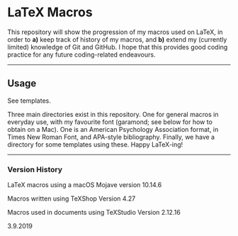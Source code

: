 # LaTeX Macros

This repository will show the progression of my macros used on LaTeX, in order to **a)** keep track of history of my macros, and **b)** extend my (currently limited) knowledge of Git and GitHub.  I hope that this provides good coding practice for any future coding-related endeavours.

---

## Usage
See templates.

Three main directories exist in this repository.  One for general macros in everyday use, with my favourite font (garamond; see below for how to obtain on a Mac).  One is an American Psychology Association format, in Times New Roman Font, and APA-style bibliography.  Finally, we have a directory for some templates using these.  Happy LaTeX-ing!

---

### Version History

LaTeX macros using a macOS Mojave version 10.14.6 

Macros written using TeXShop Version 4.27

Macros used in documents using TeXStudio Version 2.12.16

3.9.2019
